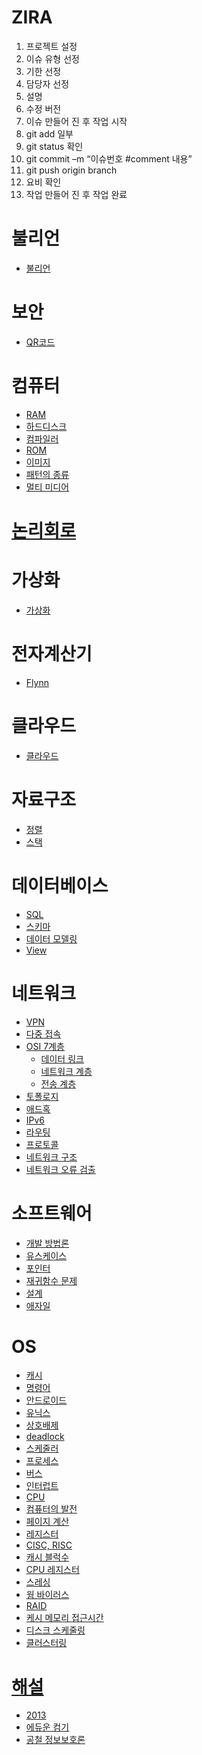 
# ZIRA
1.	프로젝트 설정
2.	이슈 유형 선정
3.	기한 선정
4.	담당자 선정
5.	설명
6.	수정 버전
7.	이슈 만들어 진 후 작업 시작
8.	git add 일부
9.	git status 확인
10.	git commit –m “이슈번호 #comment 내용”
11.	git push origin branch
12.	요비 확인
13.	작업 만들어 진 후 작업 완료




# 불리언
* [불리언](https://github.com/ha-jae-geun/jaegeunha/tree/master/Boolean)

# 보안
* [QR코드](https://github.com/ha-jae-geun/jaegeunha/blob/master/Security/QR/README.md)

# 컴퓨터
* [RAM](https://github.com/ha-jae-geun/jaegeunha/blob/master/ComputerArchitecture/RAM/README.md)
* [하드디스크](https://github.com/ha-jae-geun/jaegeunha/blob/master/ComputerArchitecture/Harddisk/README.md)
* [컴파일러](https://github.com/ha-jae-geun/jaegeunha/blob/master/compile/README.md)
* [ROM](https://github.com/ha-jae-geun/jaegeunha/blob/master/ComputerArchitecture/ROM/README.md)
* [이미지](https://github.com/ha-jae-geun/jaegeunha/blob/master/Web/image/README.md)
* [패턴의 종류](https://github.com/ha-jae-geun/jaegeunha/tree/master/Architecture)
* [멀티 미디어](https://github.com/ha-jae-geun/jaegeunha/tree/master/MultiMedia)


# [논리회로](https://github.com/ha-jae-geun/jaegeunha/tree/master/Logic_Gate)


# 가상화
* [가상화](https://github.com/ha-jae-geun/jaegeunha/blob/master/virtual/README.md)

# 전자계산기
* [Flynn](https://github.com/ha-jae-geun/jaegeunha/blob/master/Calculator/README.md)

# 클라우드
* [클라우드](https://github.com/ha-jae-geun/jaegeunha/blob/master/Cloud/README.md)

# 자료구조
* [정렬](https://github.com/ha-jae-geun/jaegeunha/tree/master/Algorithm/SORTING/Sorting_Algorhitm)
* [스택](https://github.com/ha-jae-geun/jaegeunha/blob/master/Algorithm/Stack/README.md)

# 데이터베이스
* [SQL](https://github.com/ha-jae-geun/jaegeunha/blob/master/Database/SQL/README.md)
* [스키마](https://simsimjae.tistory.com/76)
* [데이터 모델링](https://github.com/ha-jae-geun/jaegeunha/blob/master/Database/Modeling/README.md)
* [View](https://github.com/ha-jae-geun/jaegeunha/edit/master/Database/View/README.md)


# 네트워크
* [VPN](https://github.com/ha-jae-geun/jaegeunha/blob/master/network/VPN/README.md)
* [다중 접속](https://blog.naver.com/PostView.nhn?blogId=wisdom0719&logNo=221375500320&parentCategoryNo=&categoryNo=31&viewDate=&isShowPopularPosts=true&from=search)
* [OSI 7계층](https://jhnyang.tistory.com/194)
  * [데이터 링크](https://github.com/ha-jae-geun/jaegeunha/edit/master/network/OSI/Layer2/README.md)
  * [네트워크 계층](https://github.com/ha-jae-geun/jaegeunha/blob/master/network/OSI/Layer3/README.md)
   * [전송 계층](https://github.com/ha-jae-geun/jaegeunha/blob/master/network/OSI/Layer4/README.md)
* [토폴로지](http://www.ktword.co.kr/abbr_view.php?m_temp1=356)
* [애드혹](https://github.com/ha-jae-geun/jaegeunha/tree/master/network/Ad-hoc)
* [IPv6](https://github.com/ha-jae-geun/jaegeunha/edit/master/network/OSI/Layer3/IPv6/README.md)
* [라우팅](https://github.com/ha-jae-geun/jaegeunha/blob/master/network/OSI/Layer3/Router/README.md)
* [프로토콜](https://github.com/ha-jae-geun/jaegeunha/blob/master/network/Protocol/README.md)
* [네트워크 구조](https://github.com/ha-jae-geun/jaegeunha/blob/master/network/Network_Structure/README.md)
* [네트워크 오류 검출](https://github.com/ha-jae-geun/jaegeunha/tree/master/network/Error_Detecting)


# 소프트웨어
* [개발 방법론](https://github.com/ha-jae-geun/jaegeunha/edit/master/Software/README.md)
* [유스케이스](https://github.com/ha-jae-geun/jaegeunha/tree/master/Architecture/UML/UseCase)
* [포인터](https://github.com/ha-jae-geun/jaegeunha/blob/master/PL/C/Pointer/README.md)
* [재귀함수 문제](https://github.com/ha-jae-geun/jaegeunha/tree/master/PL/C/Recursive)
* [설계](https://github.com/ha-jae-geun/jaegeunha/blob/master/Architecture/README.md)
* [애자일](https://github.com/ha-jae-geun/jaegeunha/blob/master/Software/Agile/README.md)


# OS
* [캐시](https://github.com/ha-jae-geun/jaegeunha/blob/master/ComputerArchitecture/Cache/README.md)
* [명령어](https://github.com/ha-jae-geun/jaegeunha/blob/master/OS/instruction/README.md)
* [안드로이드](https://github.com/ha-jae-geun/jaegeunha/blob/master/OS/Android/README.md)
* [유닉스](https://github.com/ha-jae-geun/jaegeunha/blob/master/OS/UNIX/README.md)
* [상호배제](https://github.com/ha-jae-geun/jaegeunha/tree/master/OS/Mutual%20Exclusion)
* [deadlock](https://github.com/ha-jae-geun/jaegeunha/blob/master/OS/DeadLock/README.md)
* [스케줄러](https://github.com/ha-jae-geun/jaegeunha/tree/master/OS/Scheduler)
* [프로세스](https://github.com/ha-jae-geun/jaegeunha/tree/master/OS/Process)
* [버스](https://github.com/ha-jae-geun/jaegeunha/blob/master/OS/SYSTEMBUS/README.md)
* [인터럽트](https://github.com/ha-jae-geun/jaegeunha/blob/master/OS/Interruprt/README.md)
* [CPU](https://github.com/ha-jae-geun/jaegeunha/edit/master/ComputerArchitecture/CPU/README.md)
* [컴퓨터의 발전](https://github.com/ha-jae-geun/jaegeunha/blob/master/Computer/README.md)
* [페이지 계산](https://github.com/ha-jae-geun/jaegeunha/blob/master/OS/Memory/README.md)
* [레지스터](https://github.com/ha-jae-geun/jaegeunha/new/master/ComputerArchitecture/CPU)
* [CISC, RISC](https://github.com/ha-jae-geun/jaegeunha/blob/master/ComputerArchitecture/CiscRisc/README.md)
* [캐시 블럭수](https://king.eduwill.net/board/qustnView?qustnIdx=373)
* [CPU 레지스터](https://technote.kr/310)
* [스레싱](https://faithpac27.tistory.com/entry/%EC%93%B0%EB%A0%88%EC%8B%B1-Thrashing-%EC%9D%B4%EB%9E%80)
* [웜 바이러스](https://m.blog.naver.com/skinfosec2000/221327717027)
* [RAID](http://blog.naver.com/PostView.nhn?blogId=scrolldown&logNo=220981477416)
* [케시 메모리 접근시간](https://m.cafe.daum.net/pass365/IsnD/107?q=D_wWAvtzWgv.w0&)
* [디스크 스케줄링](https://limkydev.tistory.com/165)
* [클러스터링](https://github.com/ha-jae-geun/jaegeunha/blob/master/Web/LoadBalencing/README.md)


# [해설](https://0gichul.com/y2020/34142234)
* [2013](https://www.google.com/search?q=%ED%94%84%EB%A1%9C%EA%B7%B8%EB%9E%A8%EC%9D%84+%EC%8B%A4%ED%96%89%ED%95%98%EB%8A%94%EB%8D%B0+%EC%86%8C%EC%9A%94%EB%90%98%EB%8A%94+cpu+%EC%8B%9C%EA%B0%84&rlz=1C1OKWM_koKR924KR924&oq=%ED%94%84%EB%A1%9C%EA%B7%B8%EB%9E%A8%EC%9D%84+%EC%8B%A4%ED%96%89%ED%95%98%EB%8A%94%EB%8D%B0+%EC%86%8C%EC%9A%94%EB%90%98%EB%8A%94+cpu+%EC%8B%9C%EA%B0%84&aqs=chrome..69i64.5246j1j4&sourceid=chrome&ie=UTF-8)
* [에듀운 컴기](https://eduon.com/itembank/subjectlist/11)
* [공철 정보보호론](https://0gichul.com/y2019/13068330)
